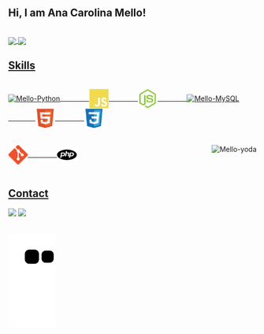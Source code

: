 
## Hi, I am Ana Carolina Mello! 
</br>

 <div>
  <a href="https://github.com/AnaCarolinaMello">
   <img align="center" height="170" src="https://github-readme-stats.vercel.app/api/top-langs/?username=AnaCarolinaMello&layout=compact&langs_count=16&theme=dracula"/>
  <img align="center" src="https://github-readme-stats.vercel.app/api?username=AnaCarolinaMello&show_icons=true&theme=dracula&include_all_commits=true&count_private=true&hide=issues"/>
</div>
 
 ## Skills
<div style="display: inline_block"><br>
 <img height="40" align="center" alt="Mello-Python" height="30" width="40" src="https://raw.githubusercontent.com/jmnote/z-icons/master/svg/python.svg">
 &nbsp;&nbsp;&nbsp;&nbsp;&nbsp;&nbsp;&nbsp;&nbsp;&nbsp;&nbsp;&nbsp;&nbsp;&nbsp;
  <img height="40" align="center" alt="Mello-Js" height="30" width="40" src="https://raw.githubusercontent.com/devicons/devicon/master/icons/javascript/javascript-plain.svg">
 &nbsp;&nbsp;&nbsp;&nbsp;&nbsp;&nbsp;&nbsp;&nbsp;&nbsp;&nbsp;&nbsp;&nbsp;&nbsp;
  <img height="40" align="center" alt="Mello-Node.js" height="30" width="40" src="https://github.com/devicons/devicon/blob/v2.15.1/icons/nodejs/nodejs-original.svg">
 &nbsp;&nbsp;&nbsp;&nbsp;&nbsp;&nbsp;&nbsp;&nbsp;&nbsp;&nbsp;&nbsp;&nbsp;&nbsp;
  <img height="40" align="center" alt="Mello-MySQL" height="30" width="40" src="https://cdn.jsdelivr.net/gh/devicons/devicon/icons/mysql/mysql-original.svg">
 &nbsp;&nbsp;&nbsp;&nbsp;&nbsp;&nbsp;&nbsp;&nbsp;&nbsp;&nbsp;&nbsp;&nbsp;&nbsp;
  <img height="40" align="center" alt="Erica-HTML" height="30" width="40" src="https://raw.githubusercontent.com/devicons/devicon/master/icons/html5/html5-original.svg">
 &nbsp;&nbsp;&nbsp;&nbsp;&nbsp;&nbsp;&nbsp;&nbsp;&nbsp;&nbsp;&nbsp;&nbsp;&nbsp;
  <img height="40" align="center" alt="Mello-CSS" height="30" width="40" src="https://raw.githubusercontent.com/devicons/devicon/master/icons/css3/css3-original.svg"><br><br><br>
  <img height="40" align="center" alt="Mello-Git" height="30" width="40" src="https://github.com/devicons/devicon/blob/v2.15.1/icons/git/git-original.svg">
 &nbsp;&nbsp;&nbsp;&nbsp;&nbsp;&nbsp;&nbsp;&nbsp;&nbsp;&nbsp;&nbsp;&nbsp;&nbsp;
 <img height="40" align="center" alt="Mello-Git" height="30" width="40" src="https://github.com/devicons/devicon/blob/v2.15.1/icons/php/php-plain.svg">
  <img align="right" height="180em" alt="Mello-yoda" src="https://media.giphy.com/media/l44Qqz6gO6JiVV3pu/giphy.gif">
</div>
  
</br>

## Contact 
<div> 
  <a href="https://www.linkedin.com/in/ana-carolina-caldas-de-mello-ba8311237" target="_blank"><img src="https://img.shields.io/badge/-LinkedIn-%230077B5?style=for-the-badge&logo=linkedin&logoColor=white" target="_blank"></a> 
  <a href = "mailto: caldasdemelloanacarolina@gmail.com"><img src="https://img.shields.io/badge/-Gmail-%23333?style=for-the-badge&logo=gmail&logoColor=white" target="_blank"></a>
 </br>
</br>
 
  ![Snake animation](https://github.com/AnaCarolinaMello/AnaCarolinaMello/blob/output/github-contribution-grid-snake.svg)
 
</div>
